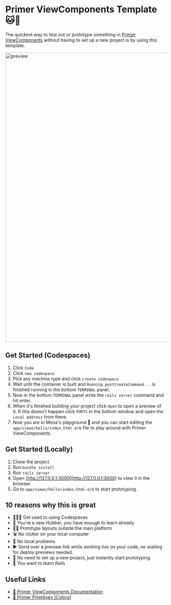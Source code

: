 # Primer ViewComponents Template 🐱💎

The quickest way to test out or prototype something in [Primer ViewComponents](https://primer.style/view-components/) without having to set up a new project is by using this template. 

<img width="902" alt="preview" src="https://user-images.githubusercontent.com/980622/133768843-cefd742f-dc93-474f-826d-9481468e064a.png">

## Get Started (Codespaces)

1. Click `Code`
2. Click `new codespace`
3. Pick any machine type and click `create codespace`
4. Wait until the container is built and `Running postCreateCommand...` is finished running in the bottom `TERMINAL` panel.
5. Now in the bottom `TERMINAL` panel write the `rails server` command and hit enter.
6. When it's finished building your project click `Open` to open a preview of it. If this doesn't happen click `PORTS` in the bottom window and open the `Local Address` from there.
7. Now you are in Mona's playground 🎉 and you can start editing the `app/views/hello/index.html.erb` file to play around with Primer ViewComponents.

## Get Started (Locally)

1. Clone the project
2. Run `bundle install`
3. Run `rails server`
4. Open [http://127.0.0.1:3000](http://127.0.0.1:3000) to view it in the browser.
5. Go to `app/views/hello/index.html.erb` to start prototyping.

## 10 reasons why this is great
- 🧑🏻‍💻 Get used to using Codespaces
- 🥺 You're a new Hubber, you have enough to learn already
- 🧖‍♀️ Prototype layouts outside the main platform
- 🗑 No clutter on your local computer
- 🥴 No local problems
- ▶️ Send over a preview link while working live on your code, no waiting for deploy previews needed.
- 🚀 No need to set up a new project, just instantly start prototyping
- 🧪 You want to learn Rails

## Useful Links
- [🧠 Primer ViewComponents Documentation](https://primer.style/view-components/)
- [🌈 Primer Primitives (Colors)](https://primer.style/primitives/colors)
